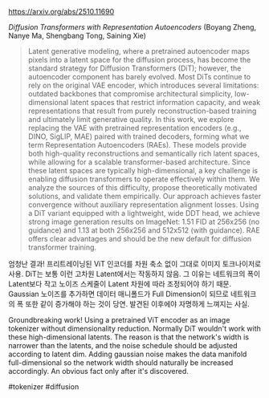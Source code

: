 https://arxiv.org/abs/2510.11690

*Diffusion Transformers with Representation Autoencoders* (Boyang Zheng, Nanye Ma, Shengbang Tong, Saining Xie)

> Latent generative modeling, where a pretrained autoencoder maps pixels into a latent space for the diffusion process, has become the standard strategy for Diffusion Transformers (DiT); however, the autoencoder component has barely evolved. Most DiTs continue to rely on the original VAE encoder, which introduces several limitations: outdated backbones that compromise architectural simplicity, low-dimensional latent spaces that restrict information capacity, and weak representations that result from purely reconstruction-based training and ultimately limit generative quality. In this work, we explore replacing the VAE with pretrained representation encoders (e.g., DINO, SigLIP, MAE) paired with trained decoders, forming what we term Representation Autoencoders (RAEs). These models provide both high-quality reconstructions and semantically rich latent spaces, while allowing for a scalable transformer-based architecture. Since these latent spaces are typically high-dimensional, a key challenge is enabling diffusion transformers to operate effectively within them. We analyze the sources of this difficulty, propose theoretically motivated solutions, and validate them empirically. Our approach achieves faster convergence without auxiliary representation alignment losses. Using a DiT variant equipped with a lightweight, wide DDT head, we achieve strong image generation results on ImageNet: 1.51 FID at 256x256 (no guidance) and 1.13 at both 256x256 and 512x512 (with guidance). RAE offers clear advantages and should be the new default for diffusion transformer training.

엄청난 결과! 프리트레이닝된 ViT 인코더를 차원 축소 없이 그대로 이미지 토크나이저로 사용. DiT는 보통 이런 고차원 Latent에서는 작동하지 않음. 그 이유는 네트워크의 폭이 Latent보다 작고 노이즈 스케줄이 Latent 차원에 따라 조정되어야 하기 때문. Gaussian 노이즈를 추가하면 데이터 매니폴드가 Full Dimension이 되므로 네트워크의 폭 또한 같이 증가해야 하는 것이 당연. 발견된 이후에야 자명하게 느껴지는 사실.

Groundbreaking work! Using a pretrained ViT encoder as an image tokenizer without dimensionality reduction. Normally DiT wouldn't work with these high-dimensional latents. The reason is that the network's width is narrower than the latents, and the noise schedule should be adjusted according to latent dim. Adding gaussian noise makes the data manifold full-dimensional so the network width should naturally be increased accordingly. An obvious fact only after it's discovered.

#tokenizer #diffusion 